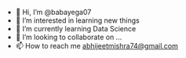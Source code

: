 - 👋 Hi, I’m @babayega07
- 👀 I’m interested in learning new things  
- 🌱 I’m currently learning Data Science
- 💞️ I’m looking to collaborate on ...
- 📫 How to reach me abhijeetmishra74@gmail.com

<!---
babayega-hash/babayega-hash is a ✨ special ✨ repository because its `README.md` (this file) appears on your GitHub profile.
You can click the Preview link to take a look at your changes.
--->
